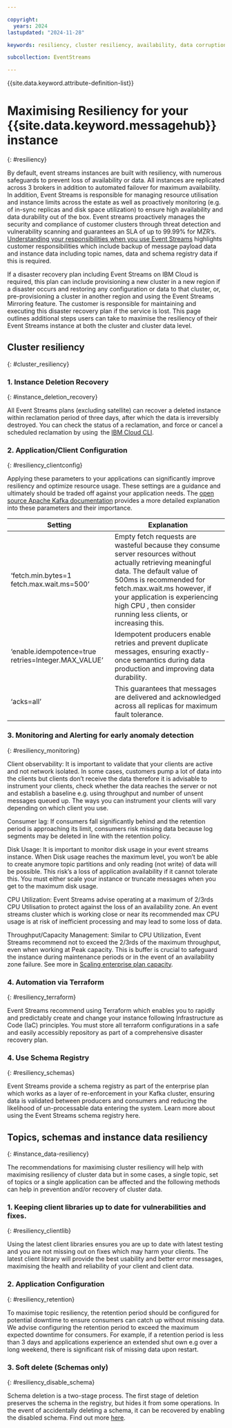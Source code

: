 ```yaml
---

copyright:
  years: 2024
lastupdated: "2024-11-28" 

keywords: resiliency, cluster resiliency, availability, data corruption, deletion, data management, disaster recovery, responsibilities

subcollection: EventStreams

---
```


{{site.data.keyword.attribute-definition-list}}
# Maximising Resiliency for your {{site.data.keyword.messagehub}} instance 
{: #resiliency}

By default, event streams instances are built with resiliency, with numerous safeguards to prevent loss of availability or data. All instances are replicated across 3 brokers in addition to automated failover for maximum availability. In addition, Event Streams is responsible for managing resource utilisation and instance limits across the estate as well as proactively monitoring (e.g. of in-sync replicas and disk space utilization) to ensure high availability and data durability out of the box. Event streams proactively manages the security and compliance of customer clusters through threat detection and vulnerability scanning and guarantees an SLA of up to 99.99% for MZR’s. [Understanding your responsibilities when you use Event Streams](/docs/EventStreams?topic=EventStreams-event_streams_responsibilities) highlights customer responsibilities which include backup of message payload data and instance data including topic names, data and schema registry data if this is required. 

If a disaster recovery plan including Event Streams on IBM Cloud is required, this plan can include provisioning a new cluster in a new region if a disaster occurs and restoring any configuration or data to that cluster, or, pre-provisioning a cluster in another region and using the Event Streams Mirroring feature.  The customer is responsible for maintaining and executing this disaster recovery plan if the service is lost. This page outlines additional steps users can take to maximise the resiliency of their Event Streams instance at both the cluster and cluster data level.  

## Cluster resiliency
{: #cluster_resiliency}

### 1. Instance Deletion Recovery
{: #instance_deletion_recovery}

All Event Streams plans (excluding satellite) can recover a deleted instance within reclamation period of three days, after which the data is irreversibly destroyed.  You can check the status of a reclamation, and force or cancel a scheduled reclamation by using  the [IBM Cloud CLI](/docs/cli?topic=cli-ibmcloud_commands_resource#ibmcloud_resource_reclamations).   

### 2. Application/Client Configuration
{: #resiliency_clientconfig}

Applying these parameters to your applications can significantly improve resiliency and optimize resource usage. These settings are a guidance and ultimately should be traded off against your application needs. The [open source Apache Kafka documentation](https://kafka.apache.org/documentation/) provides a more detailed explanation into these parameters and their importance.  

| Setting | Explanation |
|----------|-----------------------|
|‘fetch.min.bytes=1 fetch.max.wait.ms=500’  |  Empty fetch requests are wasteful because they consume server resources without actually retrieving meaningful data. The default value of 500ms is recommended for fetch.max.wait.ms however, if your application is experiencing high CPU , then consider running less clients, or increasing this.|
|‘enable.idempotence=true retries=Integer.MAX_VALUE’   |  Idempotent producers enable retries and prevent duplicate messages, ensuring exactly-once semantics during data production and improving data durability.  |
|‘acks=all’    |  This guarantees that messages are delivered and acknowledged across all replicas for maximum fault tolerance.    |

### 3. Monitoring and Alerting for early anomaly detection
{: #resiliency_monitoring}

Client observability: It is important to validate that your clients are active and not network isolated. In some cases, customers pump a lot of data into the clients but clients don’t receive the data therefore it is advisable to instrument your clients, check whether the data reaches the server or not and establish a baseline e.g. using throughput and number of unsent messages queued up. The ways you can instrument your clients will vary depending on which client you use.   

Consumer lag: If consumers fall significantly behind and the retention period is approaching its limit, consumers risk missing data because log segments may be deleted in line with the retention policy. 

Disk Usage: It is important to monitor disk usage in your event streams instance. When Disk usage reaches the maximum level, you won’t be able to create anymore topic partitions and only reading (not write) of data will be possible. This risk’s a loss of application availability if it cannot tolerate this.  You must either scale your instance or truncate messages when you get to the maximum disk usage.  

CPU Utilization: Event Streams advise operating at a maximum of 2/3rds CPU Utilisation to protect against the loss of an availability zone. An event streams cluster which is working close or near its recommended max CPU usage is at risk of inefficient processing and may lead to some loss of data.  

Throughput/Capacity Management: Similar to CPU Utilization, Event Streams recommend not to exceed the 2/3rds of the maximum throughput, even when working at Peak capacity. This is buffer is crucial to safeguard the instance during maintenance periods or in the event of an availability zone failure. See more in [Scaling enterprise plan capacity](/docs/EventStreams?topic=EventStreams-ES_scaling_capacity). 

### 4. Automation via Terraform
{: #resiliency_terraform}

Event Streams recommend using Terraform which enables you to rapidly and predictably create and change your instance following Infrastructure as Code (IaC) principles. You must store all terraform configurations in a safe and easily accessibly repository as part of a comprehensive disaster recovery plan.  

### 4. Use Schema Registry
{: #resiliency_schemas}

Event Streams provide a schema registry as part of the enterprise plan which works as a layer of re-enforcement in your Kafka cluster, ensuring data is validated between producers and consumers and reducing the likelihood of un-processable data entering the system. Learn more about using the Event Streams schema registry here.  

 ## Topics, schemas and instance data resiliency  
{: #instance_data-resiliency}

The recommendations for maximising cluster resiliency will help with maximising resiliency of cluster data but in some cases, a single topic, set of topics or a single application can be affected and the following methods can help in prevention and/or recovery of cluster data.  

### 1. Keeping client libraries up to date for vulnerabilities and fixes.
{: #resiliency_clientlib}

Using the latest client libraries ensures you are up to date with latest testing and you are not missing out on fixes which may harm your clients.  The latest client library will provide the best usability and better error messages, maximising the health and reliability of your client and client data.  

### 2. Application Configuration
{: #resiliency_retention}

To maximise topic resiliency, the retention period should be configured for potential downtime to ensure consumers can catch up without missing data. We advise configuring the retention period to exceed the maximum expected downtime for consumers. For example, if a retention period is less than 3 days and applications experience an extended shut own e.g over a long weekend, there is significant risk of missing data upon restart.  

### 3. Soft delete (Schemas only)
{: #resiliency_disable_schema}

 Schema deletion is a two-stage process. The first stage of deletion preserves the schema in the registry, but hides it from some operations. In the event of accidentally deleting a schema, it can be recovered by enabling the disabled schema. Find out more [here](docs/EventStreams?topic=EventStreams-ES_schema_registry#set_schema_state).
